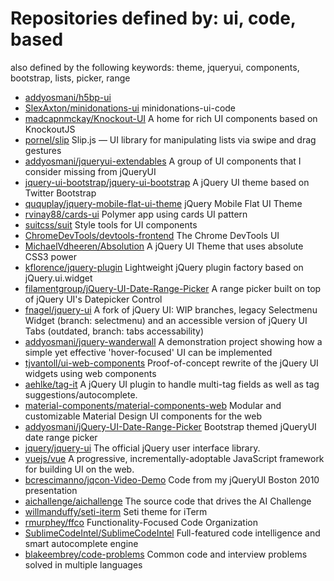 # Repositories defined by: ui, code, based

also defined by the following keywords: theme, jqueryui, components, bootstrap, lists, picker, range

- [addyosmani/h5bp-ui](https://github.com/addyosmani/h5bp-ui)
- [SlexAxton/minidonations-ui](https://github.com/SlexAxton/minidonations-ui)
  minidonations-ui-code
- [madcapnmckay/Knockout-UI](https://github.com/madcapnmckay/Knockout-UI)
  A home for rich UI components based on KnockoutJS
- [pornel/slip](https://github.com/pornel/slip)
  Slip.js — UI library for manipulating lists via swipe and drag gestures
- [addyosmani/jqueryui-extendables](https://github.com/addyosmani/jqueryui-extendables)
  A group of UI components that I consider missing from jQueryUI
- [jquery-ui-bootstrap/jquery-ui-bootstrap](https://github.com/jquery-ui-bootstrap/jquery-ui-bootstrap)
  A jQuery UI theme based on Twitter Bootstrap
- [ququplay/jquery-mobile-flat-ui-theme](https://github.com/ququplay/jquery-mobile-flat-ui-theme)
  jQuery Mobile Flat UI Theme
- [rvinay88/cards-ui](https://github.com/rvinay88/cards-ui)
  Polymer app using cards UI pattern
- [suitcss/suit](https://github.com/suitcss/suit)
  Style tools for UI components
- [ChromeDevTools/devtools-frontend](https://github.com/ChromeDevTools/devtools-frontend)
  The Chrome DevTools UI
- [MichaelVdheeren/Absolution](https://github.com/MichaelVdheeren/Absolution)
  A jQuery UI Theme that uses absolute CSS3 power
- [kflorence/jquery-plugin](https://github.com/kflorence/jquery-plugin)
  Lightweight jQuery plugin factory based on jQuery.ui.widget
- [filamentgroup/jQuery-UI-Date-Range-Picker](https://github.com/filamentgroup/jQuery-UI-Date-Range-Picker)
  A range picker built on top of jQuery UI's Datepicker Control
- [fnagel/jquery-ui](https://github.com/fnagel/jquery-ui)
  A fork of jQuery UI: WIP branches, legacy Selectmenu Widget (branch: selectmenu) and an accessible version of jQuery UI Tabs (outdated, branch: tabs accessability)
- [addyosmani/jquery-wanderwall](https://github.com/addyosmani/jquery-wanderwall)
  A demonstration project showing how a simple yet effective 'hover-focused' UI can be implemented
- [tjvantoll/ui-web-components](https://github.com/tjvantoll/ui-web-components)
  Proof-of-concept rewrite of the jQuery UI widgets using web components
- [aehlke/tag-it](https://github.com/aehlke/tag-it)
  A jQuery UI plugin to handle multi-tag fields as well as tag suggestions/autocomplete.
- [material-components/material-components-web](https://github.com/material-components/material-components-web)
  Modular and customizable Material Design UI components for the web
- [addyosmani/jQuery-UI-Date-Range-Picker](https://github.com/addyosmani/jQuery-UI-Date-Range-Picker)
  Bootstrap themed jQueryUI date range picker
- [jquery/jquery-ui](https://github.com/jquery/jquery-ui)
  The official jQuery user interface library.
- [vuejs/vue](https://github.com/vuejs/vue)
  A progressive, incrementally-adoptable JavaScript framework for building UI on the web.
- [bcrescimanno/jqcon-Video-Demo](https://github.com/bcrescimanno/jqcon-Video-Demo)
  Code from my jQueryUI Boston 2010 presentation
- [aichallenge/aichallenge](https://github.com/aichallenge/aichallenge)
  The source code that drives the AI Challenge
- [willmanduffy/seti-iterm](https://github.com/willmanduffy/seti-iterm)
  Seti theme for iTerm
- [rmurphey/ffco](https://github.com/rmurphey/ffco)
  Functionality-Focused Code Organization
- [SublimeCodeIntel/SublimeCodeIntel](https://github.com/SublimeCodeIntel/SublimeCodeIntel)
  Full-featured code intelligence and smart autocomplete engine
- [blakeembrey/code-problems](https://github.com/blakeembrey/code-problems)
  Common code and interview problems solved in multiple languages
